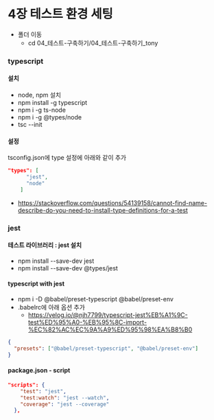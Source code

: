 # 4장 테스트 환경 세팅

- 폴더 이동
  - cd 04\_테스트-구축하기/04\_테스트-구축하기\_tony

### typescript

#### 설치

- node, npm 설치
- npm install -g typescript
- npm i -g ts-node
- npm i -g @types/node
- tsc --init

#### 설정

tsconfig.json에 type 설정에 아래와 같이 추가

```json
"types": [
      "jest",
      "node"
    ]
```

- https://stackoverflow.com/questions/54139158/cannot-find-name-describe-do-you-need-to-install-type-definitions-for-a-test

### jest

#### 테스트 라이브러리 : jest 설치

- npm install --save-dev jest
- npm install --save-dev @types/jest

#### typescript with jest

- npm i -D @babel/preset-typescript @babel/preset-env
- .babelrc에 아래 옵션 추가
  - https://velog.io/@njh7799/typescript-jest%EB%A1%9C-test%ED%95%A0-%EB%95%8C-import-%EC%82%AC%EC%9A%A9%ED%95%98%EA%B8%B0

```json
{
  "presets": ["@babel/preset-typescript", "@babel/preset-env"]
}
```

#### package.json - script

```json
"scripts": {
    "test": "jest",
    "test:watch": "jest --watch",
    "coverage": "jest --coverage"
  },
```
